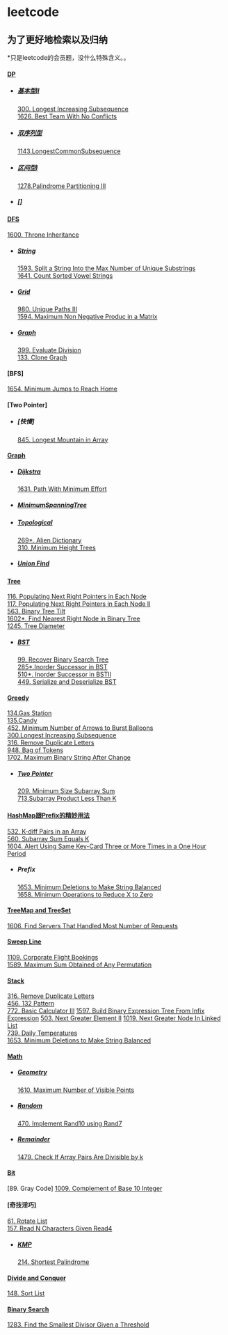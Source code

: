 # leetcode
## 为了更好地检索以及归纳  
*只是leetcode的会员题，没什么特殊含义。。
#### [DP](/byType/DP)  
* ##### [基本型II](/byType/DP/基本型II)  
    [300. Longest Increasing Subsequence](/byType/DP/基本型II/300.%20Longest%20Increasing%20Subsequence)  
    [1626. Best Team With No Conflicts](/byType/DP/基本型II/1626.%20Best%20Team%20With%20No%20Conflicts)  
* ##### [双序列型](/byType/DP/双序列型)  
    [1143.LongestCommonSubsequence]()
* ##### [区间型I](/byType/DP/区间型I)    
    [1278.Palindrome Partitioning III](/byType/DP/区间型I/src/_1278_PalindromePartitioningIII.java)  
* ##### []

#### [DFS](/byType/dfs)  
[1600. Throne Inheritance](/byType/Design/1600.%20Throne%20Inheritance)  
* ##### [String](/byType/dfs/string)  
    [1593. Split a String Into the Max Number of Unique Substrings](byType/dfs/string/1593.%20Split%20a%20String%20Into%20the%20Max%20Number%20of%20Unique%20Substrings)  
    [1641. Count Sorted Vowel Strings](byType/dfs/string/1641.%20Count%20Sorted%20Vowel%20Strings)  
* ##### [Grid](byType/dfs/grid)
    [980. Unique Paths III](byType/dfs/grid/980.%20Unique%20Paths%20III)  
    [1594. Maximum Non Negative Produc in a Matrix](byType/dfs/grid/1594.%20Maximum%20Non%20Negative%20Produc%20in%20a%20Matrix)
* ##### [Graph](byType/dfs/graph)
    [399. Evaluate Division](/byType/dfs/graph/399.%20Evaluate%20Division)  
    [133. Clone Graph](/byType/dfs/graph/133.%20Clone%20Graph)  

#### [BFS]  
[1654. Minimum Jumps to Reach Home](/byType/bfs/1654.%20Minimum%20Jumps%20to%20Reach%20Home)  

#### [Two Pointer]  
* ##### [快慢]  
    [845. Longest Mountain in Array](/byType/Two%20Pointer/fast%20slow/845.%20Longest%20Mountain%20in%20Array)  

#### [Graph](/byType/Graph)  
* ##### [Dijkstra](/byType/Graph/Dijkstra)  
    [1631. Path With Minimum Effort](/byType/Graph/Dijkstra/1631.%20Path%20With%20Minimum%20Effort)  
* ##### [MinimumSpanningTree](/byType/Graph/MinimumSpanningTree)
* ##### [Topological](/byType/Graph/Topological)  
    [269*. Alien Dictionary](/byType/Graph/Topological/269.%20Alien%20Dictionary)  
    [310. Minimum Height Trees](/byType/Graph/Topological/310.%20Minimum%20Height%20Trees)  
* ##### [Union Find](/byType/Graph/Union%20Find)  
    
     
#### [Tree](/byType/Tree)  
[116. Populating Next Right Pointers in Each Node](/byType/Tree/116.%20Populating%20Next%20Right%20Pointers%20in%20Each%20Node)  
[117. Populating Next Right Pointers in Each Node II](/byType/Tree/117.%20Populating%20Next%20Right%20Pointers%20in%20Each%20Node%20II)  
[563. Binary Tree Tilt](/byType/Tree/563.%20Binary%20Tree%20Tilt)  
[1602*. Find Nearest Right Node in Binary Tree](/byType/Tree/1602.%20Find%20Nearest%20Right%20Node%20in%20Binary%20Tree)  
[1245. Tree Diameter](/byType/Tree/1245.%20Tree%20Diameter)  
* ##### [BST](/byType/Tree/BST)  
    [99. Recover Binary Search Tree](/byType/Tree/BST/99.%20Recover%20Binary%20Search%20Tree)  
    [285*.Inorder Successor in BST](/byType/Tree/BST/285.%20Inorder%20Successor%20in%20BST)  
    [510*. Inorder Successor in BSTII](/byType/Tree/BST/510.%20Inorder%20Successor%20in%20BST%20II)  
    [449. Serialize and Deserialize BST](/byType/Tree/BST/449.%20Serialize%20and%20Deserialize%20BST)  

#### [Greedy](/byType/Greedy)  
[134.Gas Station](/byType/Greedy/134.Gas%20Station)  
[135.Candy](/byType/Greedy/135.Candy)  
[452. Minimum Number of Arrows to Burst Balloons](/byType/Greedy/452.%20Minimum%20Number%20of%20Arrows%20to%20Burst%20Balloons)  
[300.Longest Increasing Subsequence](/byType/Greedy/300.Longest%20Increasing%20Subsequence)  
[316. Remove Duplicate Letters](/byType/Greedy/316.%20Remove%20Duplicate%20Letters)  
[948. Bag of Tokens](/byType/Greedy/948.%20Bag%20of%20Tokens)  
[1702. Maximum Binary String After Change](/byType/Greedy/1702.%20Maximum%20Binary%20String%20After%20Change)  
* ##### [Two Pointer](/byType/Greedy/Two%20Pointer)  
    [209. Minimum Size Subarray Sum](/byType/Greedy/Two%20Pointer/209.%20Minimum%20Size%20Subarray%20Sum)  
    [713.Subarray Product Less Than K](/byType/Greedy/Two%20Pointer/713.%20Subarray%20Product%20Less%20Than%20K)  


#### [HashMap跟Prefix的精妙用法](/byType/HashMap跟Prefix的精妙用法)  
[532. K-diff Pairs in an Array](/byType/HashMap跟Prefix的精妙用法/532.%20K-diff%20Pairs%20in%20an%20Array)  
[560. Subarray Sum Equals K](/byType/HashMap跟Prefix的精妙用法/560.%20Subarray%20Sum%20Equals%20K)  
[1604. Alert Using Same Key-Card Three or More Times in a One Hour Period](/byType/HashMap跟Prefix的精妙用法/1604.%20Alert%20Using%20Same%20Key-Card%20Three%20or%20More%20Times%20in%20a%20One%20Hour%20Period)  
* ##### Prefix  
    [1653. Minimum Deletions to Make String Balanced](/byType/HashMap跟Prefix的精妙用法/1653.%20Minimum%20Deletions%20to%20Make%20String%20Balanced)  
    [1658. Minimum Operations to Reduce X to Zero](/byType/HashMap跟Prefix的精妙用法/1658.%20Minimum%20Operations%20to%20Reduce%20X%20to%20Zero)  

#### [TreeMap and TreeSet](/byType/TreeMap%20and%20TreeSet)  
[1606. Find Servers That Handled Most Number of Requests](/byType/TreeMap%20and%20TreeSet/1606.%20Find%20Servers%20That%20Handled%20Most%20Number%20of%20Requests)  


#### [Sweep Line](/byType/Sweep%20Line)  
[1109. Corporate Flight Bookings](/byType/Sweep%20Line/1109.%20Corporate%20Flight%20Bookings)  
[1589. Maximum Sum Obtained of Any Permutation](/byType/Sweep%20Line/1589.%20Maximum%20Sum%20Obtained%20of%20Any%20Permutation)  

#### [Stack](/byType/Stack)  
[316. Remove Duplicate Letters](/Greedy/316.%20Remove%20Duplicate%20Letters)  
[456. 132 Pattern](/byType/Stack/456.%20132%20Pattern)  
[772. Basic Calculator III](/byType/Stack/772.%20Basic%20Calculator%20III)
[1597. Build Binary Expression Tree From Infix Expression](/byType/Stack/1597.%20Build%20Binary%20Expression%20Tree%20From%20Infix%20Expression)
[503. Next Greater Element II](/byType/Stack/503.%20Next%20Greater%20Element%20II)
[1019. Next Greater Node In Linked List](/byType/Stack/1019.%20Next%20Greater%20Node%20In%20Linked%20List)  
[739. Daily Temperatures](/byType/Stack/739.%20Daily%20Temperatures)  
[1653. Minimum Deletions to Make String Balanced](/byType/Stack/1653.%20Minimum%20Deletions%20to%20Make%20String%20Balanced)  

#### [Math](/byType/Math)  
* ##### [Geometry](/byType/Math/Geometry)  
    [1610. Maximum Number of Visible Points](/byType/Math/Geometry/1610.%20Maximum%20Number%20of%20Visible%20Points)  
* ##### [Random](/byType/Math/random)  
    [470. Implement Rand10 using Rand7](/byType/Math/random/470.%20Implement%20Rand10%20using%20Rand7)  
* ##### [Remainder](/byType/Math/Remainder) 
    [1479. Check If Array Pairs Are Divisible by k](/byType/Math/Remainder/1497.%20Check%20If%20Array%20Pairs%20Are%20Divisible%20by%20k)      
#### [Bit](/byType/Bit)  
[89. Gray Code]
[1009. Complement of Base 10 Integer](/byType/Bit/1009.%20Complement%20of%20Base%2010%20Integer)  

#### [奇技淫巧]  
[61. Rotate List](/byName/src/61)  
[157. Read N Characters Given Read4](/byName/src/157)  
* ##### [KMP](/byType/KMP)  
    [214. Shortest Palindrome](/byType/KMP/214.%20Shortest%20Palindrome)  


#### [Divide and Conquer](/byType/Divide%20and%20Conquer)  
[148. Sort List](/byType/Divide%20and%20Conquer/148.%20Sort%20List)  

#### [Binary Search](/byType/Binary%20Search)  
[1283. Find the Smallest Divisor Given a Threshold](/byType/Binary%20Search/1283.%20Find%20the%20Smallest%20Divisor%20Given%20a%20Threshold)  